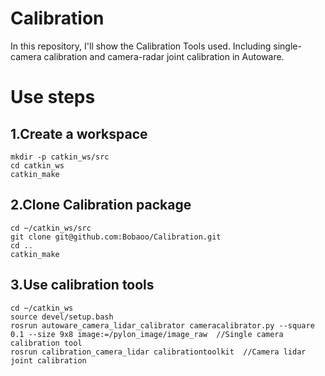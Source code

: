 # Calibration
In this repository, I'll show the Calibration Tools used.
Including single-camera calibration and camera-radar joint calibration in Autoware.

# Use steps 
## 1.Create a workspace 
```
mkdir -p catkin_ws/src
cd catkin_ws
catkin_make
```
## 2.Clone Calibration package 
```
cd ~/catkin_ws/src
git clone git@github.com:Bobaoo/Calibration.git
cd ..
catkin_make
```
## 3.Use calibration tools 
```
cd ~/catkin_ws
source devel/setup.bash
rosrun autoware_camera_lidar_calibrator cameracalibrator.py --square 0.1 --size 9x8 image:=/pylon_image/image_raw  //Single camera calibration tool 
rosrun calibration_camera_lidar calibrationtoolkit  //Camera lidar joint calibration 

```
